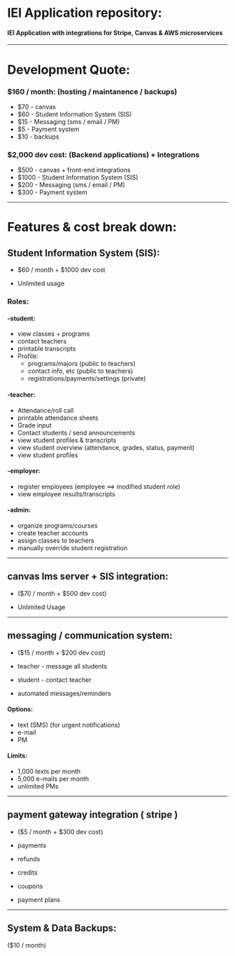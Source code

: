 # IEI Application repository:

#### IEI Application with integrations for Stripe, Canvas & AWS microservices

---

# Development Quote:

### \$160 / month: (hosting / maintanence / backups)

- \$70 - canvas
- \$60 - Student Information System (SIS)
- \$15 - Messaging (sms / email / PM)
- \$5 - Payment system
- \$10 - backups

### \$2,000 dev cost: (Backend applications) + Integrations

- \$500 -  canvas + front-end integrations
- \$1000 - Student Information System (SIS)
- \$200 - Messaging (sms / email / PM)
- \$300 - Payment system

---

# Features & cost break down:

## Student Information System (SIS):

- $60 / month + $1000 dev cost

- Unlimited usage

### Roles:

#### -student:

- view classes + programs
- contact teachers 
- printable transcripts
- Profile:
    - programs/majors (public to teachers)
    - contact info, etc (public to teachers)
    - registrations/payments/settings (private)

#### -teacher:

- Attendance/roll call
- printable attendance sheets
- Grade input
- Contact students / send announcements
- view student profiles & transcripts
- view student overview (attendance, grades, status, payment)
- view student profiles

#### -employer:

- register employees (employee ==> modified student role)
- view employee results/transcripts

#### -admin:

- organize programs/courses
- create teacher accounts
- assign classes to teachers
- manually override student registration


---


## canvas lms server + SIS integration:

- ($70 / month + $500 dev cost)

- Unlimited Usage


---


## messaging / communication system:

- ($15 / month + $200 dev cost)

- teacher - message all students
- student - contact teacher
- automated messages/reminders

#### Options:

- text (SMS) (for urgent notifications)
- e-mail
- PM

#### Limits:

- 1,000 texts per month
- 5,000 e-mails per month
- unlimited PMs

---


## payment gateway integration ( stripe )

- ($5 / month + $300 dev cost)

- payments
- refunds
- credits
- coupons
- payment plans

---

## System & Data Backups:
($10 / month)
